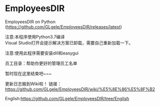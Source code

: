 # EmployeesDIR
EmployeesDIR on Python  
(https://github.com/GLgele/EmployeesDIR/releases/latest)

注意:本程序使用Python3.7编译 <br>
Visual Studio打开会提示解决方案已卸载，需要自己重新加载一下。

注意:使用此程序需要安装dill和easygui

员工目录：帮助你更好的管理员工名单

暂时现在这里结束吧~~~

更新日志搬到Wiki啦！ 链接：https://github.com/GLgele/EmployeesDIR/wiki/%E5%8E%86%E5%8F%B2

English:https://github.com/GLgele/EmployeesDIR/tree/English
